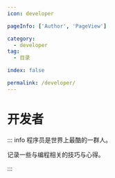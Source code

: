 ```yaml
---
icon: developer

pageInfo: ['Author', 'PageView']

category:
  - developer
tag:
  - 目录

index: false

permalink: /developer/
---
```


# 开发者

::: info 程序员是世界上最酷的一群人。

记录一些与编程相关的技巧与心得。

:::

<Catalog base='/developer/' />
